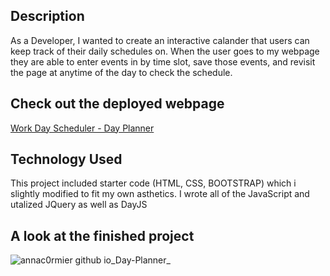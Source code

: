 <Day-Planner>


## Description

As a Developer, I wanted to create an interactive calander that users can keep track of their daily schedules on.
When the user goes to my webpage they are able to enter events in by time slot, save those events, and revisit the page at anytime of the day to check the schedule.



## Check out the deployed webpage

[Work Day Scheduler - Day Planner](https://annac0rmier.github.io/Day-Planner/)


## Technology Used

This project included starter code (HTML, CSS, BOOTSTRAP) which i slightly modified to fit my own asthetics. I wrote all of the JavaScript and utalized JQuery as well as
DayJS


## A look at the finished project

![annac0rmier github io_Day-Planner_](https://github.com/AnnaC0rmier/Day-Planner/assets/149715329/740e0be2-4c2b-433a-a538-ca1f52980a3d)

